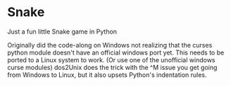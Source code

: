 # Snake
Just a fun little Snake game in Python

Originally did the code-along on Windows not realizing that the curses python module doesn't have an official windows port yet.
This needs to be ported to a Linux system to work. (Or use one of the unofficial windows curse modules)
dos2Unix does the trick with the ^M issue you get going from Windows to Linux, but it also upsets Python's indentation rules. 
